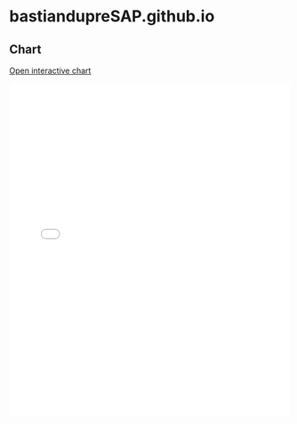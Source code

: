 # bastiandupreSAP.github.io

## Chart
<a href="confusion_matrix.html" target="_blank">Open interactive chart</a>

<iframe src="confusion_matrix.html" width="100%" height="600px" style="border:none;"></iframe>

